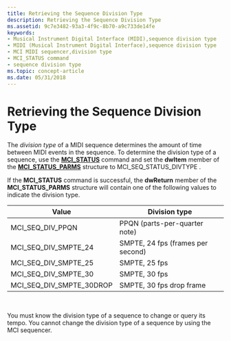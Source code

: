 ```yaml
---
title: Retrieving the Sequence Division Type
description: Retrieving the Sequence Division Type
ms.assetid: 9c7e3482-93a3-4f9c-8b70-a9c733de14fe
keywords:
- Musical Instrument Digital Interface (MIDI),sequence division type
- MIDI (Musical Instrument Digital Interface),sequence division type
- MCI MIDI sequencer,division type
- MCI_STATUS command
- sequence division type
ms.topic: concept-article
ms.date: 05/31/2018
---
```


# Retrieving the Sequence Division Type

The *division type* of a MIDI sequence determines the amount of time between MIDI events in the sequence. To determine the division type of a sequence, use the [**MCI\_STATUS**](mci-status.md) command and set the **dwItem** member of the [**MCI\_STATUS\_PARMS**](mci-status-parms.md) structure to MCI\_SEQ\_STATUS\_DIVTYPE .

If the **MCI\_STATUS** command is successful, the **dwReturn** member of the **MCI\_STATUS\_PARMS** structure will contain one of the following values to indicate the division type.



| Value                        | Division type                     |
|------------------------------|-----------------------------------|
| MCI\_SEQ\_DIV\_PPQN          | PPQN (parts-per-quarter note)     |
| MCI\_SEQ\_DIV\_SMPTE\_24     | SMPTE, 24 fps (frames per second) |
| MCI\_SEQ\_DIV\_SMPTE\_25     | SMPTE, 25 fps                     |
| MCI\_SEQ\_DIV\_SMPTE\_30     | SMPTE, 30 fps                     |
| MCI\_SEQ\_DIV\_SMPTE\_30DROP | SMPTE, 30 fps drop frame          |



 

You must know the division type of a sequence to change or query its tempo. You cannot change the division type of a sequence by using the MCI sequencer.

 

 





